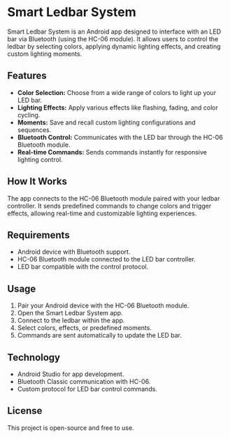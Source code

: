 # Smart Ledbar System

Smart Ledbar System is an Android app designed to interface with an LED bar via Bluetooth (using the HC-06 module). It allows users to control the ledbar by selecting colors, applying dynamic lighting effects, and creating custom lighting moments.

## Features

- **Color Selection:** Choose from a wide range of colors to light up your LED bar.
- **Lighting Effects:** Apply various effects like flashing, fading, and color cycling.
- **Moments:** Save and recall custom lighting configurations and sequences.
- **Bluetooth Control:** Communicates with the LED bar through the HC-06 Bluetooth module.
- **Real-time Commands:** Sends commands instantly for responsive lighting control.

## How It Works

The app connects to the HC-06 Bluetooth module paired with your ledbar controller. It sends predefined commands to change colors and trigger effects, allowing real-time and customizable lighting experiences.

## Requirements

- Android device with Bluetooth support.
- HC-06 Bluetooth module connected to the LED bar controller.
- LED bar compatible with the control protocol.

## Usage

1. Pair your Android device with the HC-06 Bluetooth module.
2. Open the Smart Ledbar System app.
3. Connect to the ledbar within the app.
4. Select colors, effects, or predefined moments.
5. Commands are sent automatically to update the LED bar.

## Technology

- Android Studio for app development.
- Bluetooth Classic communication with HC-06.
- Custom protocol for LED bar control commands.

## License

This project is open-source and free to use.
